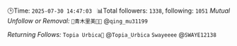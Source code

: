 🕒Time: `2025-07-30 14:47:03 `
📊Total followers: `1338`, following: `1051`
*Mutual Unfollow or Removal:*
`🍥青木里美🏳️‍⚧️` @`qing_mu31199`

*Returning Follows:*
`Topia Urbica🍥` @`Topia_Urbica`
`Swayeeee` @`SWAYE12138`
